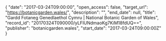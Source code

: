 {
  "date": "2017-03-24T09:00:00", 
  "open_access": false, 
  "target_url": "https://botanicgarden.wales/", 
  "description": "", 
  "end_date": null, 
  "title": "Gardd Fotaneg Genedlaethol Cymru | National Botanic Garden of Wales", 
  "record_id": "20170324T090000/yLFIUNdmaoKg7KiM18fdUQ==", 
  "publisher": "botanicgarden.wales", 
  "start_date": "2017-03-24T09:00:00Z"
}

